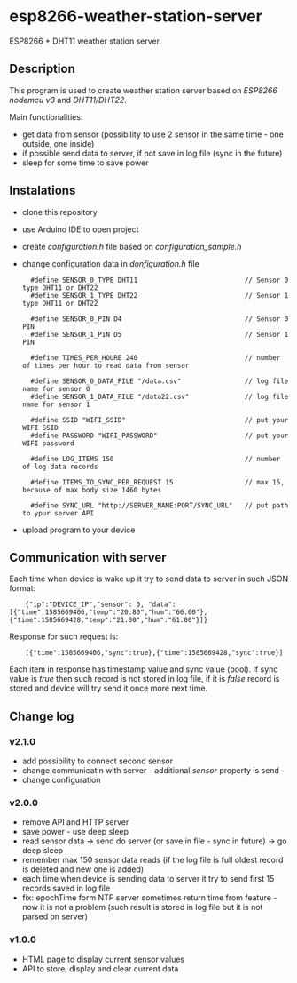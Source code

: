# esp8266-weather-station-server
ESP8266 + DHT11 weather station server.

## Description

This program is used to create weather station server based on _ESP8266 nodemcu v3_ and _DHT11/DHT22_. 

Main functionalities:

- get data from sensor (possibility to use 2 sensor in the same time - one outside, one inside)
- if possible send data to server, if not save in log file (sync in the future)
- sleep for some time to save power

## Instalations

- clone this repository
- use Arduino IDE to open project
- create _configuration.h_ file based on _configuration_sample.h_
- change configuration data in _donfiguration.h_ file
  
        #define SENSOR_0_TYPE DHT11                           // Sensor 0 type DHT11 or DHT22
        #define SENSOR_1_TYPE DHT22                           // Sensor 1 type DHT11 or DHT22

        #define SENSOR_0_PIN D4                               // Sensor 0 PIN
        #define SENSOR_1_PIN D5                               // Sensor 1 PIN

        #define TIMES_PER_HOURE 240                           // number of times per hour to read data from sensor

        #define SENSOR_0_DATA_FILE "/data.csv"                // log file name for sensor 0
        #define SENSOR_1_DATA_FILE "/data22.csv"              // log file name for sensor 1

        #define SSID "WIFI_SSID"                              // put your WIFI SSID  
        #define PASSWORD "WIFI_PASSWORD"                      // put your WIFI password

        #define LOG_ITEMS 150                                 // number of log data records

        #define ITEMS_TO_SYNC_PER_REQUEST 15                  // max 15, because of max body size 1460 bytes

        #define SYNC_URL "http://SERVER_NAME:PORT/SYNC_URL"   // put path to ypur server API
      
- upload program to your device

## Communication with server

Each time when device is wake up it try to send data to server in such JSON format:


        {"ip":"DEVICE_IP","sensor": 0, "data":[{"time":1585669406,"temp":"20.80","hum":"66.00"},{"time":1585669428,"temp":"21.00","hum":"61.00"}]}

Response for such request is:


        [{"time":1585669406,"sync":true},{"time":1585669428,"sync":true}]

Each item in response has timestamp value and sync value (bool). If sync value is _true_ then such record is not stored in log file, if it is _false_ record is stored and device will try send it once more next time.
      

## Change log

### v2.1.0

- add possibility to connect second sensor
- change communicatin with server - additional _sensor_ property is send
- change configuration

### v2.0.0

- remove API and HTTP server
- save power - use deep sleep
- read sensor data -> send do server (or save in file - sync in future) -> go deep sleep 
- remember max 150 sensor data reads (if the log file is full oldest record is deleted and new one is added)
- each time when device is sending data to server it try to send first 15 records saved in log file
- fix: epochTime form NTP server sometimes return time from feature - now it is not a problem (such result is stored in log file but it is not parsed on server)

### v1.0.0

- HTML page to display current sensor values
- API to store, display and clear current data
      
